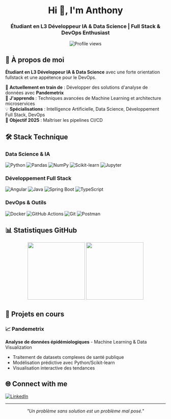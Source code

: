 <h1 align="center">Hi 👋, I'm Anthony</h1>
<h3 align="center">Étudiant en L3 Développeur IA & Data Science | Full Stack & DevOps Enthusiast</h3>

<p align="center">
  <img src="https://komarev.com/ghpvc/?username=Aldebaran-Sov&label=Profile%20views&color=0e75b6&style=flat" alt="Profile views" />
</p>

## 🚀 À propos de moi

**Étudiant en L3 Développeur IA & Data Science** avec une forte orientation fullstack et une appétence pour le DevOps.

🔭 **Actuellement en train de** : Développer des solutions d'analyse de données avec **Pandemetrix**  
🌱 **J'apprends** : Techniques avancées de Machine Learning et architecture microservices  
💡 **Spécialisations** : Intelligence Artificielle, Data Science, Développement Full Stack, DevOps  
🎯 **Objectif 2025** : Maîtriser les pipelines CI/CD 

## 🛠️ Stack Technique

### **Data Science & IA**
![Python](https://img.shields.io/badge/-Python-3776AB?style=for-the-badge&logo=python&logoColor=white)
![Pandas](https://img.shields.io/badge/-Pandas-150458?style=for-the-badge&logo=pandas&logoColor=white)
![NumPy](https://img.shields.io/badge/-NumPy-013243?style=for-the-badge&logo=numpy&logoColor=white)
![Scikit-learn](https://img.shields.io/badge/-Scikit--learn-F7931E?style=for-the-badge&logo=scikit-learn&logoColor=white)
![Jupyter](https://img.shields.io/badge/-Jupyter-F37626?style=for-the-badge&logo=jupyter&logoColor=white)

### **Développement Full Stack**
![Angular](https://img.shields.io/badge/-Angular-DD0031?style=for-the-badge&logo=angular&logoColor=white)
![Java](https://img.shields.io/badge/-Java-007396?style=for-the-badge&logo=java&logoColor=white)
![Spring Boot](https://img.shields.io/badge/-Spring%20Boot-6DB33F?style=for-the-badge&logo=spring-boot&logoColor=white)
![TypeScript](https://img.shields.io/badge/-TypeScript-3178C6?style=for-the-badge&logo=typescript&logoColor=white)

### **DevOps & Outils**
![Docker](https://img.shields.io/badge/-Docker-2496ED?style=for-the-badge&logo=docker&logoColor=white)
![GitHub Actions](https://img.shields.io/badge/-GitHub%20Actions-2088FF?style=for-the-badge&logo=github-actions&logoColor=white)
![Git](https://img.shields.io/badge/-Git-F05032?style=for-the-badge&logo=git&logoColor=white)
![Postman](https://img.shields.io/badge/-Postman-FF6C37?style=for-the-badge&logo=postman&logoColor=white)

## 📊 Statistiques GitHub

<div align="center">
  <img height="180em" src="https://github-readme-stats.vercel.app/api?username=Aldebaran-Sov&show_icons=true&theme=tokyonight&include_all_commits=true&count_private=true"/>
  <img height="180em" src="https://github-readme-stats.vercel.app/api/top-langs/?username=Aldebaran-Sov&layout=compact&langs_count=8&theme=tokyonight"/>
</div>

## 🎯 Projets en cours

### 📈 Pandemetrix
**Analyse de données épidémiologiques** - Machine Learning & Data Visualization
- Traitement de datasets complexes de santé publique
- Modélisation prédictive avec Python/Scikit-learn
- Visualisation interactive des tendances

## 🌐 Connect with me

<p align="left">
<a href="https://linkedin.com/in/anthonysteib" target="blank">
  <img align="center" src="https://img.shields.io/badge/-LinkedIn-0077B5?style=for-the-badge&logo=linkedin&logoColor=white" alt="LinkedIn"/>
</a>
</p>

---

<div align="center">
  <i>"Un problème sans solution est un problème mal posé."</i>
</div>
